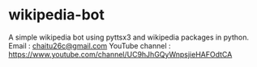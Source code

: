 # wikipedia-bot
A simple wikipedia bot using pyttsx3 and wikipedia packages in python. Email : chaitu26c@gmail.com YouTube channel : https://www.youtube.com/channel/UC9hJhGQyWnpsjieHAFOdtCA
